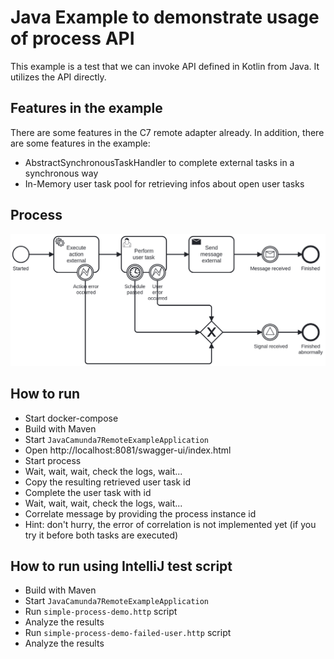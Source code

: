 # Java Example to demonstrate usage of process API

This example is a test that we can invoke API defined in Kotlin from Java. It utilizes the API directly.

## Features in the example

There are some features in the C7 remote adapter already. In addition, there are some features in the example: 

- AbstractSynchronousTaskHandler to complete external tasks in a synchronous way
- In-Memory user task pool for retrieving infos about open user tasks

## Process

![Service Task Process](src/main/resources/simple-process.png)


## How to run

- Start docker-compose
- Build with Maven
- Start `JavaCamunda7RemoteExampleApplication`
- Open http://localhost:8081/swagger-ui/index.html
- Start process
- Wait, wait, wait, check the logs, wait...
- Copy the resulting retrieved user task id
- Complete the user task with id
- Wait, wait, wait, check the logs, wait...
- Correlate message by providing the process instance id
- Hint: don't hurry, the error of correlation is not implemented yet (if you try it before both tasks are executed)

## How to run using IntelliJ test script
- Build with Maven
- Start `JavaCamunda7RemoteExampleApplication`
- Run `simple-process-demo.http` script
- Analyze the results
- Run `simple-process-demo-failed-user.http` script
- Analyze the results
